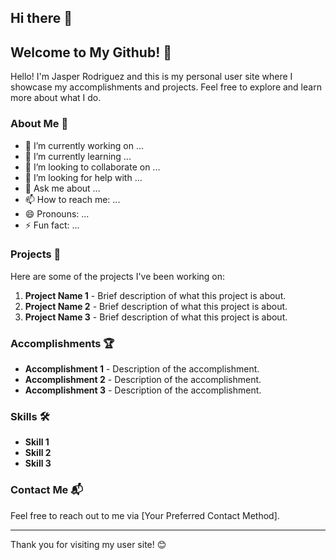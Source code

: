 ## Hi there 👋

<!--
**suROMAJIN/suROMAJIN** is a ✨ _special_ ✨ repository because its `README.md` (this file) appears on your GitHub profile.

Here are some ideas to get you started:

- 🔭 I’m currently working on ...
- 🌱 I’m currently learning ...
- 👯 I’m looking to collaborate on ...
- 🤔 I’m looking for help with ...
- 💬 Ask me about ...
- 📫 How to reach me: ...
- 😄 Pronouns: ...
- ⚡ Fun fact: ...
-->

## Welcome to My Github! 🌟

Hello! I'm Jasper Rodriguez and this is my personal user site where I showcase my accomplishments and projects. Feel free to explore and learn more about what I do.

### About Me 👋

- 🔭 I’m currently working on ...
- 🌱 I’m currently learning ...
- 👯 I’m looking to collaborate on ...
- 🤔 I’m looking for help with ...
- 💬 Ask me about ...
- 📫 How to reach me: ...
- 😄 Pronouns: ...
- ⚡ Fun fact: ...

### Projects 🚀

Here are some of the projects I've been working on:

1. **Project Name 1** - Brief description of what this project is about.
2. **Project Name 2** - Brief description of what this project is about.
3. **Project Name 3** - Brief description of what this project is about.

### Accomplishments 🏆

- **Accomplishment 1** - Description of the accomplishment.
- **Accomplishment 2** - Description of the accomplishment.
- **Accomplishment 3** - Description of the accomplishment.

### Skills 🛠️

- **Skill 1**
- **Skill 2**
- **Skill 3**

### Contact Me 📬

Feel free to reach out to me via [Your Preferred Contact Method].

---

Thank you for visiting my user site! 😊